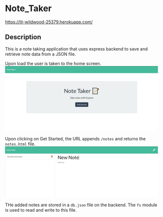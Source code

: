 # Note_Taker

https://lit-wildwood-25379.herokuapp.com/

## Description

This is a note taking application that uses express backend to save and retrieve note data from a JSON file.

Upon load the user is taken to the home screen. ![Screen Shot of home page.](./Develop/public/assets/home.JPG)

Upon clicking on Get Started, the URL appends `/notes` and returns the `notes.html` file. ![Screen Shot of /notes path.](./Develop/public/assets/notes.JPG)

THe added notes are stored in a `db.json` file on the backend. The `fs` module is used to read and write to this file.

